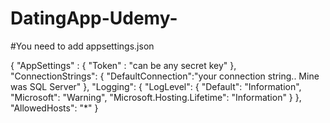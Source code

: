 # DatingApp-Udemy-

#You need to add appsettings.json 

{
  "AppSettings" : {
    "Token" : "can be any secret key"
  },
  "ConnectionStrings": {
    "DefaultConnection":"your connection string.. Mine was SQL Server"
  },
  "Logging": {
    "LogLevel": {
      "Default": "Information",
      "Microsoft": "Warning",
      "Microsoft.Hosting.Lifetime": "Information"
    }
  },
  "AllowedHosts": "*"
}
